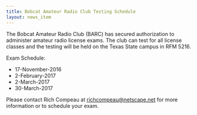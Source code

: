 ```yaml
---
title: Bobcat Amateur Radio Club Testing Schedule
layout: news_item
---
```


The Bobcat Amateur Radio Club (BARC) has secured authorization to administer amateur radio license exams.  The club can test for all license classes and the testing will be held on the Texas State campus in RFM 5216.

Exam Schedule:

* 17-November-2016
* 2-February-2017
* 2-March-2017
* 30-March-2017

Please contact Rich Compeau at <a href='mai&#108;to&#58;&#37;72ic&#37;68compea%7&#53;%40netsc&#37;&#54;&#49;pe%2E&#110;e&#116;'>r&#105;&#99;hc&#111;mp&#101;au&#64;n&#101;t&#115;&#99;ape&#46;net</a> for more information or to schedule your exam. 






